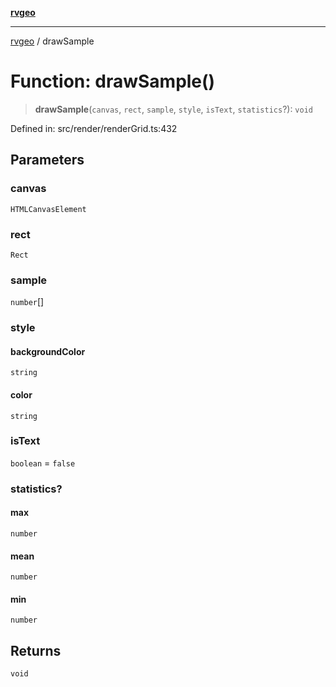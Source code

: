 [**rvgeo**](../README.md)

***

[rvgeo](../globals.md) / drawSample

# Function: drawSample()

> **drawSample**(`canvas`, `rect`, `sample`, `style`, `isText`, `statistics`?): `void`

Defined in: src/render/renderGrid.ts:432

## Parameters

### canvas

`HTMLCanvasElement`

### rect

`Rect`

### sample

`number`[]

### style

#### backgroundColor

`string`

#### color

`string`

### isText

`boolean` = `false`

### statistics?

#### max

`number`

#### mean

`number`

#### min

`number`

## Returns

`void`
